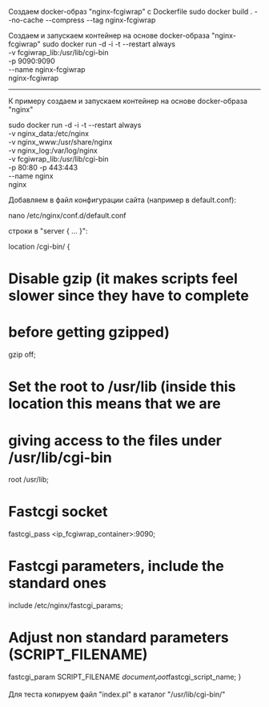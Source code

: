 Создаем docker-образ "nginx-fcgiwrap" с Dockerfile
sudo docker build . --no-cache --compress --tag nginx-fcgiwrap

Создаем и запускаем контейнер на основе docker-образа "nginx-fcgiwrap"
sudo docker run -d -i -t --restart always \
-v fcgiwrap_lib:/usr/lib/cgi-bin \
-p 9090:9090 \
--name nginx-fcgiwrap \
nginx-fcgiwrap

************************************************

К примеру создаем и запускаем контейнер на основе docker-образа "nginx"

sudo docker run -d -i -t --restart always \
-v nginx_data:/etc/nginx \
-v nginx_www:/usr/share/nginx \
-v nginx_log:/var/log/nginx \
-v fcgiwrap_lib:/usr/lib/cgi-bin \
-p 80:80 -p 443:443 \
--name nginx \
nginx

Добавляем в файл конфигурации сайта (например в default.conf):

nano /etc/nginx/conf.d/default.conf

строки в "server { ... }":

location /cgi-bin/ { 
  # Disable gzip (it makes scripts feel slower since they have to complete
  # before getting gzipped)
  gzip off;
 
  # Set the root to /usr/lib (inside this location this means that we are
  # giving access to the files under /usr/lib/cgi-bin
  root /usr/lib;
 
  # Fastcgi socket
  fastcgi_pass <ip_fcgiwrap_container>:9090;
 
  # Fastcgi parameters, include the standard ones
  include /etc/nginx/fastcgi_params;
 
  # Adjust non standard parameters (SCRIPT_FILENAME)
  fastcgi_param SCRIPT_FILENAME $document_root$fastcgi_script_name;
}

Для теста копируем файл "index.pl" в каталог "/usr/lib/cgi-bin/"

